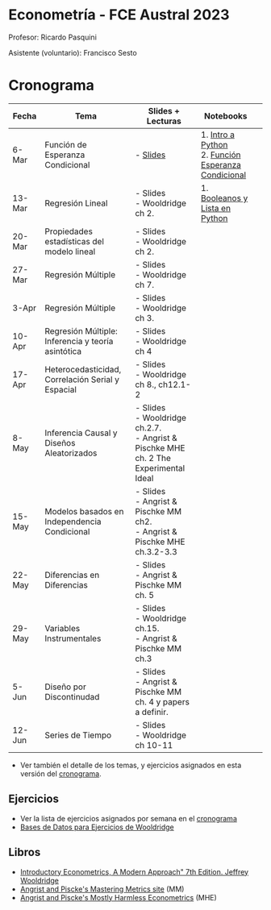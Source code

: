 # Econometría - FCE Austral 2023

Profesor: Ricardo Pasquini

Asistente (voluntario): Francisco Sesto



# Cronograma 


| Fecha  | Tema                                                 | Slides + Lecturas                                            | Notebooks                                                    |      |
| ------ | ---------------------------------------------------- | ------------------------------------------------------------ | ------------------------------------------------------------ | ---- |
| 6-Mar  | Función de Esperanza Condicional                     | - [Slides](https://github.com/rpasquini/econometria/blob/main/slides/dia%201%20cef.pdf)<br/> | 1. [Intro a Python](https://github.com/rpasquini/econometria/blob/main/notebooks/1_Python_Austral.ipynb)<br/>2. [Función Esperanza Condicional](https://github.com/rpasquini/econometria/blob/main/notebooks/CEF_intro_Austral.ipynb) |      |
| 13-Mar | Regresión   Lineal                                   | - Slides<br/>- Wooldridge   ch 2.                            |   1. [Booleanos y Lista en Python](https://github.com/rpasquini/econometria/blob/main/notebooks/2_Python_Austral.ipynb)                                                            |      |
| 20-Mar | Propiedades   estadísticas del modelo lineal         | - Slides<br/>- Wooldridge   ch 2.                            |                                                              |      |
| 27-Mar | Regresión   Múltiple                                 | - Slides<br/>- Wooldridge   ch 7.                            |                                                              |      |
| 3-Apr  | Regresión   Múltiple                                 | - Slides<br/>- Wooldridge   ch 3.                            |                                                              |      |
| 10-Apr | Regresión Múltiple: Inferencia y   teoría asintótica | - Slides<br/> - Wooldridge   ch 4                            |                                                              |      |
| 17-Apr | Heterocedasticidad,   Correlación Serial y Espacial  | - Slides<br/>- Wooldridge   ch 8., ch12.1-2                  |                                                              |      |
| 8-May  | Inferencia   Causal y Diseños Aleatorizados          | - Slides<br/>- Wooldridge   ch.2.7. <br/> - Angrist & Pischke MHE ch. 2 The Experimental Ideal |                                                              |      |
| 15-May | Modelos   basados en Independencia Condicional       | - Slides<br/>- Angrist   & Pischke MM ch2.  <br/>- Angrist &   Pischke MHE ch.3.2-3.3 |                                                              |      |
| 22-May | Diferencias   en Diferencias                         | - Slides<br/>- Angrist   & Pischke MM ch. 5                  |                                                              |      |
| 29-May | Variables   Instrumentales                           | - Slides<br/> - Wooldridge   ch.15. <br/>- Angrist & Pischke MM ch.3 |                                                              |      |
| 5-Jun  | Diseño   por Discontinudad                           | - Slides<br/> - Angrist   & Pischke MM ch. 4  y papers a   definir. |                                                              |      |
| 12-Jun | Series   de Tiempo                                   | - Slides<br/>- Wooldridge   ch 10-11                         |                                                              |      |
* Ver también el detalle de los temas, y ejercicios asignados en esta versión del [cronograma](https://alumniiaeedu-my.sharepoint.com/:x:/g/personal/rpasquini_austral_edu_ar/EYxX_bAdzahGpWJe7p4WDuwBTN0jEWwvXJTbXr0KaDm4eg?e=kwJC4z).




## Ejercicios

* Ver la lista de ejercicios asignados por semana en el [cronograma](https://alumniiaeedu-my.sharepoint.com/:x:/g/personal/rpasquini_austral_edu_ar/EYxX_bAdzahGpWJe7p4WDuwBTN0jEWwvXJTbXr0KaDm4eg?e=kwJC4z)
* [Bases de Datos para Ejercicios de Wooldridge](https://academic.cengage.com/resource_uploads/downloads/1111531048_374626.zip)



## Libros

* [Introductory Econometrics, A Modern Approach" 7th Edition. Jeffrey Wooldridge](https://www.amazon.com/Introductory-Econometrics-Modern-Approach-MindTap/dp/1337558869/ref=sr_1_1?keywords=introductory+econometrics+a+modern+approach&qid=1674591514&s=books&sprefix=introductory+econo%2Cstripbooks-intl-ship%2C303&sr=1-1)
* [Angrist and Piscke's Mastering Metrics site](https://www.masteringmetrics.com/) (MM)
* [Angrist and Piscke's Mostly Harmless Econometrics](https://www.researchgate.net/publication/51992844_Mostly_Harmless_Econometrics_An_Empiricist's_Companion) (MHE)

